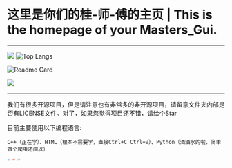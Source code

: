 # 这里是你们的桂-师-傅的主页 | This is the homepage of your Masters_Gui.

---
![](https://github-readme-stats.vercel.app/api?username=supermastergui&show_icons=true&theme=transparent)
![Top Langs](https://github-readme-stats.vercel.app/api/top-langs/?username=supermastergui&layout=compact&theme=transparent)

![Readme Card](https://github-readme-stats.vercel.app/api/pin/?username=supermastergui&repo=FSD)

![](https://github-readme-activity-graph.cyclic.app/graph?username=supermastergui&theme=transparent)

---


我们有很多开源项目，但是请注意也有非常多的非开源项目，请留意文件夹内部是否有LICENSE文件。对了，如果您觉得项目还不错，请给个Star

目前主要使用以下编程语言:

```
C++（正在学）、HTML（根本不需要学，直接Ctrl+C Ctrl+V）、Python（洒洒水的啦，简单做个爬虫还阔以）
```

<img src="/C++.png" alt="C++" style="zoom: 1%;" align="left" /><img src="/HTML.png" alt="C++" style="zoom: 1%;" align="left" /><img src="/Python.png" alt="C++" style="zoom: 1%;" align="left" />
